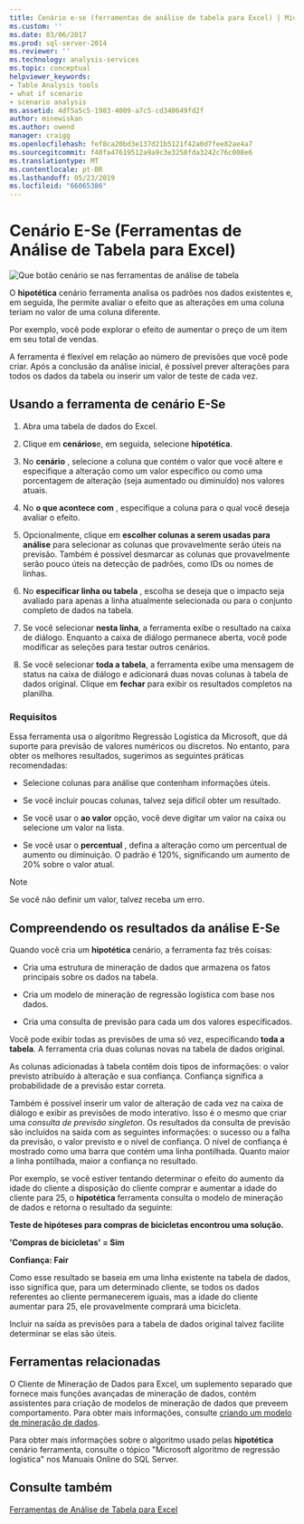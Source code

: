```yaml
---
title: Cenário e-se (ferramentas de análise de tabela para Excel) | Microsoft Docs
ms.custom: ''
ms.date: 03/06/2017
ms.prod: sql-server-2014
ms.reviewer: ''
ms.technology: analysis-services
ms.topic: conceptual
helpviewer_keywords:
- Table Analysis tools
- what if scenario
- scenario analysis
ms.assetid: 4df5a5c5-1983-4009-a7c5-cd340649fd2f
author: minewiskan
ms.author: owend
manager: craigg
ms.openlocfilehash: fef8ca20bd3e137d21b5121f42a0d7fee82ae4a7
ms.sourcegitcommit: f40fa47619512a9a9c3e3258fda3242c76c008e6
ms.translationtype: MT
ms.contentlocale: pt-BR
ms.lasthandoff: 05/23/2019
ms.locfileid: "66065386"
---
```

# <a name="what-if-scenario-table-analysis-tools-for-excel"></a>Cenário E-Se (Ferramentas de Análise de Tabela para Excel)
  ![Que botão cenário se nas ferramentas de análise de tabela](media/tat-whatif.gif "botão cenário e se nas ferramentas de análise de tabela")  
  
 O **hipotética** cenário ferramenta analisa os padrões nos dados existentes e, em seguida, lhe permite avaliar o efeito que as alterações em uma coluna teriam no valor de uma coluna diferente.  
  
 Por exemplo, você pode explorar o efeito de aumentar o preço de um item em seu total de vendas.  
  
 A ferramenta é flexível em relação ao número de previsões que você pode criar. Após a conclusão da análise inicial, é possível prever alterações para todos os dados da tabela ou inserir um valor de teste de cada vez.  
  
## <a name="using-the-what-if-scenario-tool"></a>Usando a ferramenta de cenário E-Se  
  
1.  Abra uma tabela de dados do Excel.  
  
2.  Clique em **cenários**e, em seguida, selecione **hipotética**.  
  
3.  No **cenário** , selecione a coluna que contém o valor que você altere e especifique a alteração como um valor específico ou como uma porcentagem de alteração (seja aumentado ou diminuído) nos valores atuais.  
  
4.  No **o que acontece com** , especifique a coluna para o qual você deseja avaliar o efeito.  
  
5.  Opcionalmente, clique em **escolher colunas a serem usadas para análise** para selecionar as colunas que provavelmente serão úteis na previsão. Também é possível desmarcar as colunas que provavelmente serão pouco úteis na detecção de padrões, como IDs ou nomes de linhas.  
  
6.  No **especificar linha ou tabela** , escolha se deseja que o impacto seja avaliado para apenas a linha atualmente selecionada ou para o conjunto completo de dados na tabela.  
  
7.  Se você selecionar **nesta linha**, a ferramenta exibe o resultado na caixa de diálogo. Enquanto a caixa de diálogo permanece aberta, você pode modificar as seleções para testar outros cenários.  
  
8.  Se você selecionar **toda a tabela**, a ferramenta exibe uma mensagem de status na caixa de diálogo e adicionará duas novas colunas à tabela de dados original. Clique em **fechar** para exibir os resultados completos na planilha.  
  
### <a name="requirements"></a>Requisitos  
 Essa ferramenta usa o algoritmo Regressão Logística da Microsoft, que dá suporte para previsão de valores numéricos ou discretos. No entanto, para obter os melhores resultados, sugerimos as seguintes práticas recomendadas:  
  
-   Selecione colunas para análise que contenham informações úteis.  
  
-   Se você incluir poucas colunas, talvez seja difícil obter um resultado.  
  
-   Se você usar o **ao valor** opção, você deve digitar um valor na caixa ou selecione um valor na lista.  
  
-   Se você usar o **percentual** , defina a alteração como um percentual de aumento ou diminuição. O padrão é 120%, significando um aumento de 20% sobre o valor atual.  
  
> [!NOTE]  
>  Se você não definir um valor, talvez receba um erro.  
  
## <a name="understanding-the-results-of-what-if-analysis"></a>Compreendendo os resultados da análise E-Se  
 Quando você cria um **hipotética** cenário, a ferramenta faz três coisas:  
  
-   Cria uma estrutura de mineração de dados que armazena os fatos principais sobre os dados na tabela.  
  
-   Cria um modelo de mineração de regressão logística com base nos dados.  
  
-   Cria uma consulta de previsão para cada um dos valores especificados.  
  
 Você pode exibir todas as previsões de uma só vez, especificando **toda a tabela**. A ferramenta cria duas colunas novas na tabela de dados original.  
  
 As colunas adicionadas à tabela contêm dois tipos de informações: o valor previsto atribuído à alteração e sua confiança. Confiança significa a probabilidade de a previsão estar correta.  
  
 Também é possível inserir um valor de alteração de cada vez na caixa de diálogo e exibir as previsões de modo interativo. Isso é o mesmo que criar uma *consulta de previsão singleton*. Os resultados da consulta de previsão são incluídos na saída com as seguintes informações: o sucesso ou a falha da previsão, o valor previsto e o nível de confiança. O nível de confiança é mostrado como uma barra que contém uma linha pontilhada. Quanto maior a linha pontilhada, maior a confiança no resultado.  
  
 Por exemplo, se você estiver tentando determinar o efeito do aumento da idade do cliente a disposição do cliente comprar e aumentar a idade do cliente para 25, o **hipotética** ferramenta consulta o modelo de mineração de dados e retorna o resultado da seguinte:  
  
 **Teste de hipóteses para compras de bicicletas encontrou uma solução.**  
  
 **'Compras de bicicletas' = Sim**  
  
 **Confiança: Fair**  
  
 Como esse resultado se baseia em uma linha existente na tabela de dados, isso significa que, para um determinado cliente, se todos os dados referentes ao cliente permanecerem iguais, mas a idade do cliente aumentar para 25, ele provavelmente comprará uma bicicleta.  
  
 Incluir na saída as previsões para a tabela de dados original talvez facilite determinar se elas são úteis.  
  
## <a name="related-tools"></a>Ferramentas relacionadas  
 O Cliente de Mineração de Dados para Excel, um suplemento separado que fornece mais funções avançadas de mineração de dados, contém assistentes para criação de modelos de mineração de dados que preveem comportamento. Para obter mais informações, consulte [criando um modelo de mineração de dados](creating-a-data-mining-model.md).  
  
 Para obter mais informações sobre o algoritmo usado pelas **hipotética** cenário ferramenta, consulte o tópico "Microsoft algoritmo de regressão logística" nos Manuais Online do SQL Server.  
  
## <a name="see-also"></a>Consulte também  
 [Ferramentas de Análise de Tabela para Excel](table-analysis-tools-for-excel.md)  
  
  
